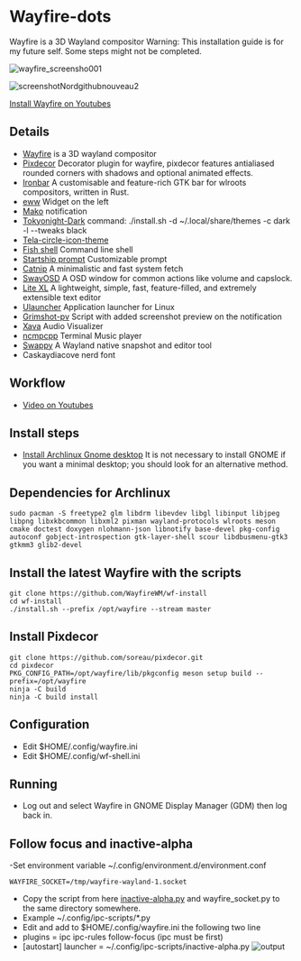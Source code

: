 # Wayfire-dots
Wayfire is a 3D Wayland compositor
Warning: This installation guide is for my future self. Some steps might not be completed.

![wayfire_screensho001](https://github.com/bluebyt/Wayfire-dots/assets/18442224/541acff1-62ed-4c53-9538-76b708600981)


![screenshotNordgithubnouveau2](https://github.com/bluebyt/Wayfire-dots/assets/18442224/9704b05f-0a7c-4abe-9ac4-0be1d0f57134)

[Install Wayfire on Youtubes](https://youtu.be/abtU54uMXH0)

## Details
- [Wayfire](https://github.com/WayfireWM/wayfire) is a 3D wayland compositor
- [Pixdecor](https://github.com/soreau/pixdecor) Decorator plugin for wayfire, pixdecor features antialiased rounded corners with shadows and optional animated effects.
- [Ironbar](https://github.com/JakeStanger/ironbar) A customisable and feature-rich GTK bar for wlroots compositors, written in Rust.
- [eww](https://github.com/elkowar/eww) Widget on the left
- [Mako](https://github.com/emersion/mako) notification
- [Tokyonight-Dark](https://github.com/Fausto-Korpsvart/Tokyo-Night-GTK-Theme) command: ./install.sh -d ~/.local/share/themes -c dark -l --tweaks black
- [Tela-circle-icon-theme](https://github.com/vinceliuice/Tela-circle-icon-theme#tela-circle-icon-theme)
- [Fish shell](https://github.com/fish-shell/fish-shell) Command line shell
- [Startship prompt](https://starship.rs/) Customizable prompt
- [Catnip](https://github.com/iinsertNameHere/catnip) A minimalistic and fast system fetch
- [SwayOSD](https://github.com/ErikReider/SwayOSD) A OSD window for common actions like volume and capslock.
- [Lite XL](https://lite-xl.com/) A lightweight, simple, fast, feature-filled, and extremely extensible text editor
- [Ulauncher](https://ulauncher.io/) Application launcher for Linux
- [Grimshot-pv](https://github.com/ferdiebergado/grimshot-pv) Script with added screenshot preview on the notification
- [Xava](https://github.com/nikp123/xava#programming-opengl-shaders) Audio Visualizer
- [ncmpcpp](https://github.com/ncmpcpp/ncmpcpp) Terminal Music player
- [Swappy](https://github.com/jtheoof/swappy) A Wayland native snapshot and editor tool
- Caskaydiacove nerd font

## Workflow
- [Video on Youtubes](https://youtu.be/NwBcCH1cJRI)

## Install steps
- [Install Archlinux Gnome desktop](https://www.youtube.com/watch?v=3ndsDxlkTrw)
It is not necessary to install GNOME if you want a minimal desktop; you should look for an alternative method.
  
## Dependencies for Archlinux
```
sudo pacman -S freetype2 glm libdrm libevdev libgl libinput libjpeg libpng libxkbcommon libxml2 pixman wayland-protocols wlroots meson cmake doctest doxygen nlohmann-json libnotify base-devel pkg-config autoconf gobject-introspection gtk-layer-shell scour libdbusmenu-gtk3 gtkmm3 glib2-devel
```

## Install the latest Wayfire with the scripts
```
git clone https://github.com/WayfireWM/wf-install
cd wf-install
./install.sh --prefix /opt/wayfire --stream master
```
## Install Pixdecor
```
git clone https://github.com/soreau/pixdecor.git
cd pixdecor
PKG_CONFIG_PATH=/opt/wayfire/lib/pkgconfig meson setup build --prefix=/opt/wayfire
ninja -C build
ninja -C build install
```
## Configuration
- Edit $HOME/.config/wayfire.ini
- Edit $HOME/.config/wf-shell.ini


## Running
- Log out and select Wayfire in GNOME Display Manager (GDM) then log back in.

## Follow focus and inactive-alpha
-Set environment variable ~/.config/environment.d/environment.conf
```
WAYFIRE_SOCKET=/tmp/wayfire-wayland-1.socket
```
- Copy the script from here [inactive-alpha.py](https://github.com/WayfireWM/wayfire/tree/master/ipc-scripts) and wayfire_socket.py to the same directory somewhere.
- Example ~/.config/ipc-scripts/*.py
- Edit and add to $HOME/.config/wayfire.ini the following two line 
- plugins = ipc ipc-rules follow-focus (ipc must be first)
- [autostart] launcher = ~/.config/ipc-scripts/inactive-alpha.py
![output](https://github.com/bluebyt/Wayfire-dots/assets/18442224/7d4a0a2a-c415-488a-8063-2e72946b823a)
